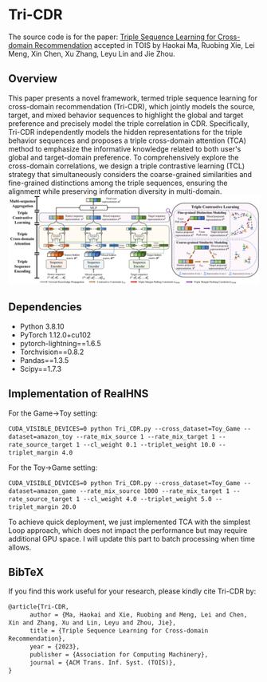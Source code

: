 # Tri-CDR
The source code is for the paper: [Triple Sequence Learning for Cross-domain Recommendation](https://dl.acm.org/doi/pdf/10.1145/3638351) accepted in TOIS by Haokai Ma, Ruobing Xie, Lei Meng, Xin Chen, Xu Zhang, Leyu Lin and Jie Zhou.

## Overview
This paper presents a novel framework, termed triple sequence learning for cross-domain recommendation (Tri-CDR), which jointly models the source, target, and mixed behavior sequences to highlight the global and target preference and precisely model the triple correlation in CDR. Specifically, Tri-CDR independently models the hidden representations for the triple behavior sequences and proposes a triple cross-domain attention (TCA) method to emphasize the informative knowledge related to both user's global and target-domain preference. To comprehensively explore the cross-domain correlations, we design a triple contrastive learning (TCL) strategy that simultaneously considers the coarse-grained similarities and fine-grained distinctions among the triple sequences, ensuring the alignment while preserving information diversity in multi-domain.![_](./structure.png)

## Dependencies
- Python 3.8.10
- PyTorch 1.12.0+cu102
- pytorch-lightning==1.6.5
- Torchvision==0.8.2
- Pandas==1.3.5
- Scipy==1.7.3

## Implementation of RealHNS
For the Game->Toy setting:
```
CUDA_VISIBLE_DEVICES=0 python Tri_CDR.py --cross_dataset=Toy_Game --dataset=amazon_toy --rate_mix_source 1 --rate_mix_target 1 --rate_source_target 1 --cl_weight 0.1 --triplet_weight 10.0 --triplet_margin 4.0
```

For the Toy->Game setting:
```
CUDA_VISIBLE_DEVICES=0 python Tri_CDR.py --cross_dataset=Toy_Game --dataset=amazon_game --rate_mix_source 1000 --rate_mix_target 1 --rate_source_target 1 --cl_weight 4.0 --triplet_weight 5.0 --triplet_margin 20.0
```
To achieve quick deployment, we just implemented TCA with the simplest Loop approach, which does not impact the performance but may require additional GPU space. I will update this part to batch processing when time allows. 

## BibTeX
If you find this work useful for your research, please kindly cite Tri-CDR by:
```
@article{Tri-CDR,
      author = {Ma, Haokai and Xie, Ruobing and Meng, Lei and Chen, Xin and Zhang, Xu and Lin, Leyu and Zhou, Jie},
      title = {Triple Sequence Learning for Cross-domain Recommendation},
      year = {2023},
      publisher = {Association for Computing Machinery},
      journal = {ACM Trans. Inf. Syst. (TOIS)},
}
```

